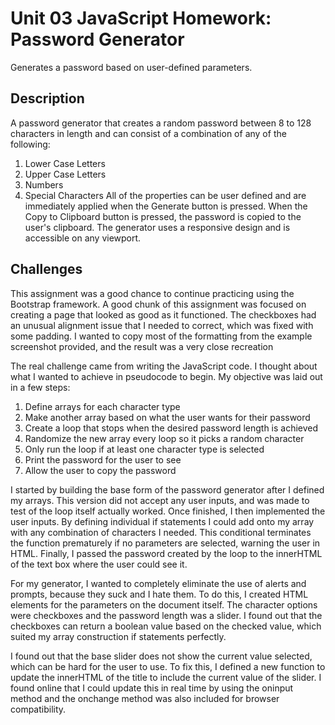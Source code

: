 # Unit 03 JavaScript Homework: Password Generator
Generates a password based on user-defined parameters.

## Description
A password generator that creates a random password between 8 to 128 characters in length and can consist of a combination of any of the following:
1. Lower Case Letters
2. Upper Case Letters
3. Numbers
4. Special Characters
All of the properties can be user defined and are immediately applied when the Generate button is pressed. When the Copy to Clipboard button is pressed, the password is copied to the user's clipboard.
The generator uses a responsive design and is accessible on any viewport.

## Challenges
This assignment was a good chance to continue practicing using the Bootstrap framework. A good chunk of this assignment was focused on creating a page that looked as good as it functioned. The checkboxes had an unusual alignment issue that I needed to correct, which was fixed with some padding. I wanted to copy most of the formatting from the example screenshot provided, and the result was a very close recreation

The real challenge came from writing the JavaScript code. I thought about what I wanted to achieve in pseudocode to begin. My objective was laid out in a few steps:

1. Define arrays for each character type
2. Make another array based on what the user wants for their password
3. Create a loop that stops when the desired password length is achieved
4. Randomize the new array every loop so it picks a random character
5. Only run the loop if at least one character type is selected
6. Print the password for the user to see
7. Allow the user to copy the password

I started by building the base form of the password generator after I defined my arrays. This version did not accept any user inputs, and was made to test of the loop itself actually worked. Once finished, I then implemented the user inputs. By defining individual if statements I could add onto my array with any combination of characters I needed. This conditional terminates the function prematurely if no parameters are selected, warning the user in HTML. Finally, I passed the password created by the loop to the innerHTML of the text box where the user could see it.

For my generator, I wanted to completely eliminate the use of alerts and prompts, because they suck and I hate them. To do this, I created HTML elements for the parameters on the document itself. The character options were checkboxes and the password length was a slider. I found out that the checkboxes can return a boolean value based on the checked value, which suited my array construction if statements perfectly.

I found out that the base slider does not show the current value selected, which can be hard for the user to use. To fix this, I defined a new function to update the innerHTML of the title to include the current value of the slider. I found online that I could update this in real time by using the oninput method and the onchange method was also included for browser compatibility.